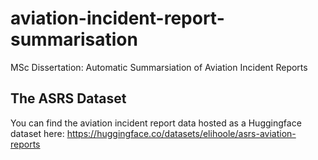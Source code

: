 # aviation-incident-report-summarisation
MSc Dissertation: Automatic Summarsiation of Aviation Incident Reports


## The ASRS Dataset  

You can find the aviation incident report data hosted as a Huggingface dataset here:
https://huggingface.co/datasets/elihoole/asrs-aviation-reports

